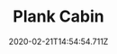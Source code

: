 ---
templateKey: blog-post
title: Plank Cabin
type: building
description: A home for a friend! Subsidized by the town agricultural fund.
featuredpost: false
date: 2020-02-21T14:54:54.711Z
featuredimage: /img/Plank_Cabin.png
cost: 100
footprint: 5x3
source: Robin
tags:
  - Wood (5)
  - Fiber (10)
---